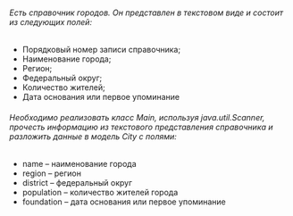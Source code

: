 ###### Есть справочник городов. Он представлен в текстовом виде и состоит из следующих полей:
* Порядковый номер записи справочника;
* Наименование города;
* Регион;
* Федеральный округ;
* Количество жителей;
* Дата основания или первое упоминание

###### Необходимо реализовать класс Main, используя java.util.Scanner, прочесть информацию из текстового представления справочника и разложить данные в модель City с полями:
* name – наименование города
* region – регион
* district – федеральный округ
* population – количество жителей города
* foundation – дата основания или первое упоминание
